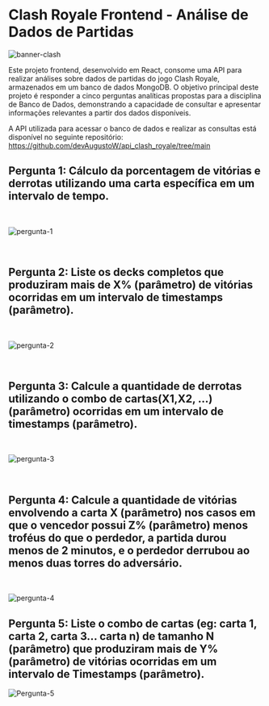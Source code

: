 # Clash Royale Frontend - Análise de Dados de Partidas

![banner-clash](https://github.com/user-attachments/assets/f1a65eca-29d4-434d-b7c7-1fb1de67eb5f)

Este projeto frontend, desenvolvido em React, consome uma API para realizar análises sobre dados de partidas do jogo Clash Royale, armazenados em um banco de dados MongoDB. O objetivo principal deste projeto é responder a cinco perguntas analíticas propostas para a disciplina de Banco de Dados, demonstrando a capacidade de consultar e apresentar informações relevantes a partir dos dados disponíveis.

A API utilizada para acessar o banco de dados e realizar as consultas está disponível no seguinte repositório: https://github.com/devAugustoW/api_clash_royale/tree/main

## Pergunta 1: Cálculo da porcentagem de vitórias e derrotas utilizando uma carta específica em um intervalo de tempo.

<br>

![pergunta-1](https://github.com/user-attachments/assets/1cf25c30-a3c3-4803-9b75-053a0817cdab)

<br>

## Pergunta 2: Liste os decks completos que produziram mais de X% (parâmetro) de vitórias ocorridas em um intervalo de timestamps (parâmetro).

<br>

![pergunta-2](https://github.com/user-attachments/assets/5aa9f438-5054-4876-a583-5f76ac3fee81)

<br>

## Pergunta 3: Calcule a quantidade de derrotas utilizando o combo de cartas(X1,X2, ...) (parâmetro) ocorridas em um intervalo de timestamps (parâmetro).

<br>

![pergunta-3](https://github.com/user-attachments/assets/b0813bcd-4c4e-4d2a-ba90-046f9f5e87d2)

<br>

## Pergunta 4: Calcule a quantidade de vitórias envolvendo a carta X (parâmetro) nos  casos em que o vencedor possui Z% (parâmetro) menos troféus do que  o perdedor, a partida durou menos de 2 minutos, e o perdedor  derrubou ao menos duas torres do adversário.

<br>

![pergunta-4](https://github.com/user-attachments/assets/8624c83f-61d7-411b-b461-0997dfa25909)

## Pergunta 5: Liste o combo de cartas (eg: carta 1, carta 2, carta 3... carta n) de  tamanho N (parâmetro) que produziram mais de Y% (parâmetro) de  vitórias ocorridas em um intervalo de Timestamps (parâmetro).

![Pergunta-5](https://github.com/user-attachments/assets/c54564bc-f155-46fc-bd50-31bd21ea4779)
